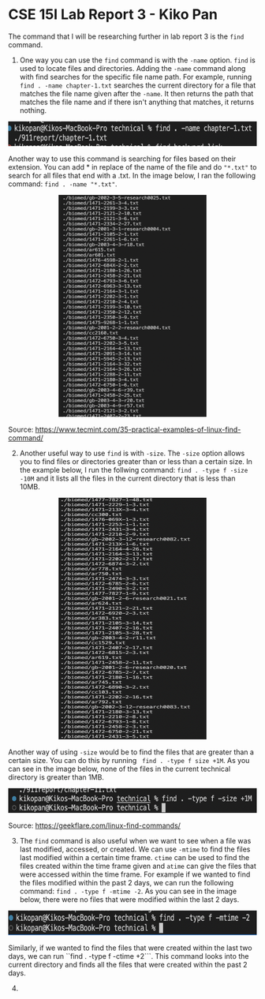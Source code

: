 # CSE 15l Lab Report 3 - Kiko Pan 

The command that I will be researching further in lab report 3 is the ```find``` command. 

1. One way you can use the ```find``` command is with the ```-name``` option. ```find``` is used to locate files and directories. Adding the ```-name``` command along with find searches for the specific file name path. For example, running ```find . -name chapter-1.txt``` searches the current directory for a file that matches the file name given after the ```-name```. It then returns the path that matches the file name and if there isn't anything that matches, it returns nothing.
<p align="center"> <img src = "Screen Shot 2023-05-09 at 2.49.09 PM.png" width = "550" height = "50"> </p>

Another way to use this command is searching for files based on their extension. You can add * in replace of the name of the file and do ```"*.txt"``` to search for all files that end with a .txt. In the image below, I ran the following command: ```find . -name "*.txt"```. 

<p align="center"> <img src = "Screen Shot 2023-05-09 at 4.32.02 PM.png" width = "300" height = "450"> </p>

Source: https://www.tecmint.com/35-practical-examples-of-linux-find-command/

2. Another useful way to use ```find``` is with ```-size```. The ```-size``` option allows you to find files or directories greater than or less than a certain size. In the example below, I run the follwing command: ```find . -type f -size -10M``` and it lists all the files in the current directory that is less than 10MB. 
<p align="center"> <img src = "Screen Shot 2023-05-09 at 4.16.57 PM.png" width = "300" height = "490"> </p>

Another way of using ```-size``` would be to find the files that are greater than a certain size. You can do this by running ``` find . -type f size +1M```. As you can see in the image below, none of the files in the current technical directory is greater than 1MB. 
<p align="center"> <img src = "Screen Shot 2023-05-09 at 4.29.51 PM.png" width = "550" height = "50"> </p>

Source: https://geekflare.com/linux-find-commands/

3. The ```find``` command is also useful when we want to see when a file was last modified, accessed, or created. We can use ```-mtime``` to find the files last modified within a certain time frame. ```ctime``` can be used to find the files created within the time frame given and ```atime``` can give the files that were accessed within the time frame. For example if we wanted to find the files modified within the past 2 days, we can run the following command: ```find . -type f -mtime -2```. As you can see in the image below, there were no files that were modified within the last 2 days.
<p align="center"> <img src = "Screen Shot 2023-05-09 at 4.47.04 PM.png" width = "550" height = "50"> </p>

Similarly, if we wanted to find the files that were created within the last two days, we can run ``find . -type f -ctime +2```. This command looks into the current directory and finds all the files that were created within the past 2 days. 

4.  






